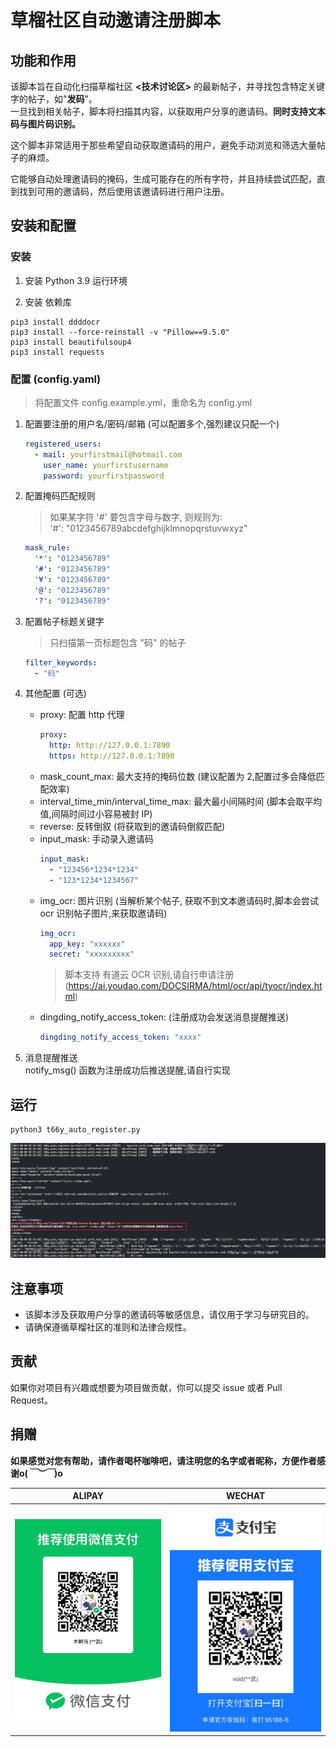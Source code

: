 # 草榴社区自动邀请注册脚本

## 功能和作用

该脚本旨在自动化扫描草榴社区 **<技术讨论区>** 的最新帖子，并寻找包含特定关键字的帖子，如"**发码**"。  
一旦找到相关帖子，脚本将扫描其内容，以获取用户分享的邀请码。**同时支持文本码与图片码识别。**

这个脚本非常适用于那些希望自动获取邀请码的用户，避免手动浏览和筛选大量帖子的麻烦。

它能够自动处理邀请码的掩码，生成可能存在的所有字符，并且持续尝试匹配，直到找到可用的邀请码，然后使用该邀请码进行用户注册。

## 安装和配置

### 安装

1. 安装 Python 3.9 运行环境

2. 安装 依赖库

```
pip3 install ddddocr
pip3 install --force-reinstall -v "Pillow==9.5.0"
pip3 install beautifulsoup4
pip3 install requests
```

### 配置 (config.yaml)

> 将配置文件 config.example.yml，重命名为 config.yml

1. 配置要注册的用户名/密码/邮箱 (可以配置多个,强烈建议只配一个)
    ```yml
    registered_users:
      - mail: yourfirstmail@hotmail.com
        user_name: yourfirstusername
        password: yourfirstpassword
    ```

2. 配置掩码匹配规则
   > 如果某字符 '#' 要包含字母与数字, 则规则为:  
   > '#': "0123456789abcdefghijklmnopqrstuvwxyz"

    ```yml
    mask_rule:
      '*': "0123456789"
      '#': "0123456789"
      '¥': "0123456789"
      '@': "0123456789"
      '?': "0123456789"
    ```
3. 配置帖子标题关键字
   > 只扫描第一页标题包含 "码" 的帖子
    ```yml
    filter_keywords:
      - "码"
    ```
4. 其他配置 (可选)
    - proxy: 配置 http 代理
      ```yaml
      proxy:
        http: http://127.0.0.1:7890
        https: http://127.0.0.1:7890
      ```
    - mask_count_max: 最大支持的掩码位数 (建议配置为 2,配置过多会降低匹配效率)
    - interval_time_min/interval_time_max: 最大最小间隔时间 (脚本会取平均值,间隔时间过小容易被封 IP)
    - reverse: 反转倒叙 (将获取到的邀请码倒叙匹配)
    - input_mask: 手动录入邀请码
      ```yaml
      input_mask:
        - "123456*1234*1234"
        - "123*1234*1234567"
      ```
    - img_ocr: 图片识别 (当解析某个帖子, 获取不到文本邀请码时,脚本会尝试 ocr 识别帖子图片,来获取邀请码)
      ```yaml
      img_ocr:
        app_key: "xxxxxx"
        secret: "xxxxxxxxx"
      ``` 
      > 脚本支持 有道云 OCR 识别,请自行申请注册 (https://ai.youdao.com/DOCSIRMA/html/ocr/api/tyocr/index.html)
    - dingding_notify_access_token: (注册成功会发送消息提醒推送)
      ```yaml
      dingding_notify_access_token: "xxxx"
      ```
5. 消息提醒推送  
   notify_msg() 函数为注册成功后推送提醒,请自行实现

## 运行

```
python3 t66y_auto_register.py
```

![](img/success.png)

## 注意事项

- 该脚本涉及获取用户分享的邀请码等敏感信息，请仅用于学习与研究目的。
- 请确保遵循草榴社区的准则和法律合规性。

## 贡献

如果你对项目有兴趣或想要为项目做贡献，你可以提交 issue 或者 Pull Request。

## 捐赠

**如果感觉对您有帮助，请作者喝杯咖啡吧，请注明您的名字或者昵称，方便作者感谢o(*￣︶￣*)o**

|         **ALIPAY**          |         **WECHAT**          |
|:---------------------------:|:---------------------------:|
| ![](doc/wechat_resized.jpg) | ![](doc/alipay_resized.jpg) |
